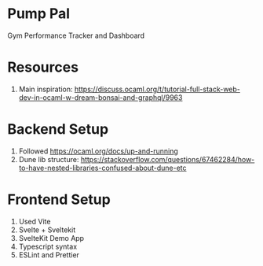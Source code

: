 # Pump Pal 

Gym Performance Tracker and Dashboard

# Resources
1. Main inspiration: https://discuss.ocaml.org/t/tutorial-full-stack-web-dev-in-ocaml-w-dream-bonsai-and-graphql/9963

# Backend Setup

1. Followed https://ocaml.org/docs/up-and-running
2. Dune lib structure: https://stackoverflow.com/questions/67462284/how-to-have-nested-libraries-confused-about-dune-etc

# Frontend Setup 

1. Used Vite
2. Svelte + Sveltekit
3. SvelteKit Demo App
4. Typescript syntax
5. ESLint and Prettier
